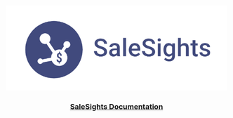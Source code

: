 <p align="center">
  <img src="static/img/salesights-logo.png" alt="SaleSights Logo", style="width: 550px;">
</p>

<div align="center">
  <h3><a href="https://ronansingpurwala.com/SaleSights/">SaleSights Documentation</a></h3>
</div>
